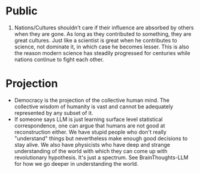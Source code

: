 # Public
1. Nations/Cultures shouldn't care if their influence are absorbed by others when they are gone. As long as they contributed to something, they are great cultures. Just like a scientist is great when he contributes to science, not dominate it, in which case he becomes lesser. This is also the reason modern science has steadily progressed for centuries while nations continue to fight each other.

# Projection
- Democracy is the projection of the collective human mind. The collective wisdom of humanity is vast and cannot be adequately represented by any subset of it. 
- If someone says LLM is just learning surface level statistical correspondence, one can argue that humans are not good at reconstruction either. We have stupid people who don't really "understand" things but nevertheless make enough good decisions to stay alive. We also have physicists who have deep and strange understanding of the world with which they can come up with revolutionary hypothesis. It's just a spectrum. See BrainThoughts-LLM for how we go deeper in understanding the world.